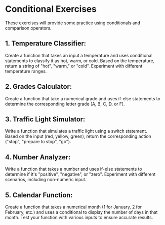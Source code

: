# Conditional Exercises
These exercises will provide some practice using conditionals and comparison operators.

## 1.  Temperature Classifier:
Create a function that takes an input a temperature and uses conditional statements to classify it as hot, warm, or cold. Based on the temperature, return a string of "hot", "warm," or "cold". Experiment with different temperature ranges.

## 2. Grades Calculator:
Create a function that take a numerical grade and uses if-else statements to determine the corresponding letter grade (A, B, C, D, or F).

## 3. Traffic Light Simulator:
Write a function that simulates a traffic light using a switch statement. Based on the input (red, yellow, green), return the corresponding action ("stop", "prepare to stop", "go"). 

## 4. Number Analyzer:
Write a function that takes a number and uses if-else statements to determine if it's "positive", "negative", or "zero". Experiment with different scenarios, including non-numeric input. 

## 5. Calendar Function:
Create a function that takes a numerical month (1 for January, 2 for February, etc.) and uses a conditional to display the number of days in that month. Test your function with various inputs to ensure accurate results.